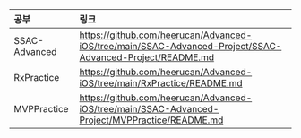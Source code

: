 |공부|링크|
|:-|:-|
|SSAC-Advanced|https://github.com/heerucan/Advanced-iOS/tree/main/SSAC-Advanced-Project/SSAC-Advanced-Project/README.md|
|RxPractice|https://github.com/heerucan/Advanced-iOS/tree/main/RxPractice/README.md|
|MVPPractice|https://github.com/heerucan/Advanced-iOS/tree/main/SSAC-Advanced-Project/MVPPractice/README.md|
